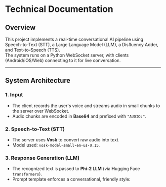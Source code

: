 # Technical Documentation

## Overview
This project implements a real-time conversational AI pipeline using Speech-to-Text (STT), a Large Language Model (LLM), a Disfluency Adder, and Text-to-Speech (TTS).  
The system runs on a Python WebSocket server, with clients (Android/iOS/Web) connecting to it for live conversation.

---

## System Architecture

### 1. Input
- The client records the user's voice and streams audio in small chunks to the server over WebSocket.
- Audio chunks are encoded in **Base64** and prefixed with `"AUDIO:"`.

### 2. Speech-to-Text (STT)
- The server uses **Vosk** to convert raw audio into text.
- Model used: `vosk-model-small-en-us-0.15`.

### 3. Response Generation (LLM)
- The recognized text is passed to **Phi-2 LLM** (via Hugging Face `transformers`).
- Prompt template enforces a conversational, friendly style:
